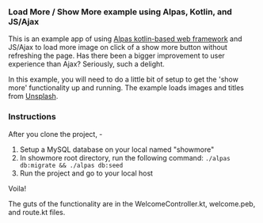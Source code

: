 ### Load More / Show More example using Alpas, Kotlin, and JS/Ajax

This is an example app of using [Alpas kotlin-based web framework](https://alpas.dev) and JS/Ajax to load more image on click of a show more button without refreshing the page. Has there been a bigger improvement to user experience than Ajax? Seriously, such a delight. 

In this example, you will need to do a little bit of setup to get the 'show more' functionality up and running. The example loads images and titles from [Unsplash](https://unsplash.com). 

### Instructions
After you clone the project, -  
1. Setup a MySQL database on your local named "showmore"
2. In showmore root directory, run the following command: `./alpas db:migrate && ./alpas db:seed`
3. Run the project and go to your local host

Voila! 

The guts of the functionality are in the WelcomeController.kt, welcome.peb, and route.kt files. 

